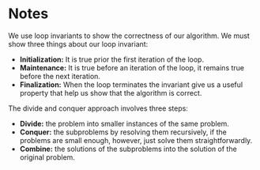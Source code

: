 # Notes

We use loop invariants to show the correctness of our algorithm. We must show three things about our loop invariant:

- **Initialization:** It is true prior the first iteration of the loop.
- **Maintenance:** It is true before an iteration of the loop, it remains true before the next iteration.
- **Finalization:** When the loop terminates the invariant give us a useful property that help us show that the algorithm is correct.

The divide and conquer approach involves three steps:

- **Divide:** the problem into smaller instances of the same problem.
- **Conquer:** the subproblems by resolving them recursively, if the problems are small enough, however, just solve them straightforwardly.
- **Combine:** the solutions of the subproblems into the solution of the original problem.
